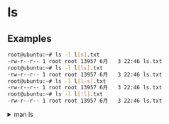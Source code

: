 # ls

## Examples

```sh
root@ubuntu:~# ls -l l[s].txt
-rw-r--r-- 1 root root 13957 6月   3 22:46 ls.txt
root@ubuntu:~# ls -l l[ls].txt
-rw-r--r-- 1 root root 13957 6月   3 22:46 ls.txt
root@ubuntu:~# ls -l l[l-s].txt
-rw-r--r-- 1 root root 13957 6月   3 22:46 ls.txt
root@ubuntu:~# ls -l l[!l].txt
-rw-r--r-- 1 root root 13957 6月   3 22:46 ls.txt

```

<details>
<summary>man ls</summary>

<pre>
LS(1)                                                                                                                   General Commands Manual                                                                                                                  LS(1)

NAME
       ls, dir, vdir - 列目录内容

提
       ls [选项] [文件名...]

       POSIX 标准选项: [-CFRacdilqrtu1]

GNU 选
       [-1abcdfgiklmnopqrstuxABCDFGLNQRSUX]  [-w cols] [-T cols] [-I pattern] [--full-time] [--format={long,verbose,commas,across,vertical,single-column}] [--sort={none,time,size,extension}] [--time={atime,access,use,ctime,status}] [--color[={none,auto,always}]]
       [--help] [--version] [--]

描
       程序ls先列出非目录的文件项，然后是每一个目录中的“可显示”文件。如果 没有选项之外的参数【译注：即文件名部分为空】出现，缺省为 "." （当前目录）。 选项“ -d ”使得目录与非目录项同样对待。除非“ -a ” 选项出现，文 件名以“.”开始的文件不属“可显示”文件。

       以当前目录为准，每一组文件（包括非目录文件项，以及每一内含文件的目录）分 别按文件名比较顺序排序。如果“ -l ”选项存在，每组文件前显示一摘要行: 给出该组文件长度之和（以 512 字节为单位）。

       输出是到标准输出（ stdout ）。除非以“ -C ”选项要求按多列输出，输出 将是一行一个。然而，输出到终端时，单列输出或多列输出是不确定的。可以分别 用选项“ -1 ” 或“ -C ”来强制按单列或多列输出。

       -C     多列输出，纵向排序。

       -F     每个目录名加“ / ”后缀，每个 FIFO 名加“ | ”后缀， 每个可运行名加“ * ”后缀。

       -R     递归列出遇到的子目录。

       -a     列出所有文件，包括以 "." 开头的隐含文件。

       -c     使用“状态改变时间”代替“文件修改时间”为依据来排序 （使用“ -t ”选项时）或列出（使用“ -l ”选项时）。

       -d     将目录名象其它文件一样列出，而不是列出它们的内容。

       -i     输出文件前先输出文件系列号（即 i 节点号: i-node number）。 -l 列出（以单列格式）文件模式（ file mode ），文件的链 接数，所有者名，组名，文件大小（以字节为单位），时间信 息，及文件名。缺省时，时间信息显示最近修改时间；可以以 选项“ -c ”和“ -u ”选择显
              示其它两种时间信息。对于设 备文件，原先显示文件大小的区域通常显示的是主要和次要的 号（majorand minor device numbers）。

       -q     将文件名中的非打印字符输出为问号。（对于到终端的输出这是缺省的。）

       -r     逆序排列。

       -t     按时间信息排序。

       -u     使用最近访问时间代替最近修改时间为依据来排序（使用 “ -t ”选项时）或列出（使用“ -l ”选项时）。

       -1 单

GNU 细
       如果标准输出是终端，将多列输出（纵向排序）。

       dir ( 也被安装为命令 d ) 等同于“ ls -C ”；即，文件
              缺省是多列输出，纵向排序。vdir ( 也被安装为命令 v ) 等同于“ ls -l ”； 即，文件缺省是按长格式输出。

GNU 选
       -1, --format=single-column 一行输出一个文件（单列输出）。如标准输出不是到终端， 此选项就是缺省选项。

       -a, --all
              列出目录中所有文件，包括以“.”开头的文件。

       -b, --escape
              把文件名中不可输出的字符用反斜杠加字符编号(就象在 C 语言里一样)的形式列出。

       -c, --time=ctime, --time=status
              按文件状态改变时间（i节点中的ctime）排序并输出目录内 容。如采用长格式输出（选项“-l”），使用文件的状态改 变时间取代文件修改时间。【译注：所谓文件状态改变（i节 点中以ctime标志），既包括文件被修改，又包括文件属性（ 如所有者、组、链接数等等）的变化】

       -d, --directory
              将目录名象其它文件一样列出，而不是列出它们的内容。

       -f     不排序目录内容；按它们在磁盘上存储的顺序列出。同时启 动“ -a ”选项，如果在“ -f ”之前存在“ -l ”、“ - -color ”或“ -s ”，则禁止它们。

       -g 忽

       -i, --inode
              在每个文件左边打印 i 节点号（也叫文件序列号和索引号: file serial number and index number）。i节点号在每个特定的文件系统中是唯一的。

       -k, --kilobytes
              如列出文件大小，则以千字节KB为单位。

       -l, --format=long, --format=verbose
              除每个文件名外，增加显示文件类型、权限、硬链接数、所 有者名、组名、大小（ byte ）、及时间信息（如未指明是 其它时间即指修改时间）。对于6个月以上的文件或超出未来 1 小时的文件，时间信息中的时分将被年代取代。

              每个目录列出前，有一行“总块数”显示目录下全部文件所 占的磁盘空间。块默认是 1024 字节；如果设置了 POSIXLY_CORRECT 的环境变量，除非用“ -k ”选项，则默认块大小是 512 字 节。每一个硬链接都计入总块数（因此可能重复计数），这无 疑是个缺点。

       列出的权限类似于以符号表示（文件）模式的规范。但是 ls
              在每套权限的第三个字符中结合了多位（  multiple bits ） 的信息，如下： s 如果设置了 setuid 位或 setgid 位，而且也设置了相应的可执行位。 S 如果设置了 setuid 位或 setgid 位，但是没有设置相应的可执行位。 t 如果设置了 sticky 位，而且也设置了相应的可执行
              位。 T 如果设置了 sticky 位，但是没有设置相应的可执行位。 x 如果仅仅设置了可执行位而非以上四种情况。 - 其它情况（即可执行位未设置）。

       -m, --format=commas
              水平列出文件，每行尽可能多，相互用逗号和一个空格分隔。

       -n, --numeric-uid-gid
              列出数字化的 UID 和 GID 而不是用户名和组名。

       -o     以长格式列出目录内容，但是不显示组信息。等于使用“ --format=long --no-group ”选项。提供此选项是为了与其它版本的 ls 兼容。

       -p     在每个文件名后附上一个字符以说明该文件的类型。类似“ -F ”选项但是不 标示可执行文件。

       -q, --hide-control-chars
              用问号代替文件名中非打印的字符。这是缺省选项。

       -r, --reverse
              逆序排列目录内容。

       -s, --size
              在每个文件名左侧输出该文件的大小，以 1024 字节的块为单位。如果设置了 POSIXLY_CORRECT 的环境变量，除非用“ -k ”选项，块大小是 512 字节。

       -t, --sort=time
              按文件最近修改时间（ i 节点中的 mtime ）而不是按文件名字典序排序，新文件 靠前。

       -u, --time=atime, --time=access, --time=use
              类似选项“ -t ”，但是用文件最近访问时间（ i 节点中的 atime ）取代文件修 改时间。如果使用长格式列出，打印的时间是最近访问时间。

       -w, --width cols
              假定屏幕宽度是 cols （ cols 以实际数字取代）列。如未用此选项，缺省值是这 样获得的：如可能先尝试取自终端驱动，否则尝试取自环境变量 COLUMNS （如果设 置了的话），都不行则取 80 。

       -x, --format=across, --format=horizontal
              多列输出，横向排序。

       -A, --almost-all
              显示除 "." 和 ".." 外的所有文件。

       -B, --ignore-backups
              不输出以“ ~ ”结尾的备份文件，除非已经在命令行中给出。

       -C, --format=vertical
              多列输出，纵向排序。当标准输出是终端时这是缺省项。使用命令名 dir 和 d 时， 则总是缺省的。

       -D, --dired
              当采用长格式（“ -l ”选项）输出时，在主要输出后，额外打印一行： //DIRED// BEG1 END1 BEG2 END2 ...

       BEGn 和 ENDn 是无符号整数，记录每个文件名的起始、结束位置在输出中的位置（
              字节偏移量）。这使得 Emacs 易于找到文件名，即使文件名包含空格或换行等非正 常字符也无需特异的搜索。

       如果目录是递归列出的（“ -R ”选项），每个子目录后列出类似一行：
              //SUBDIRED// BEG1 END1 ...  【译注：我测试了 TurboLinux4.0 和 RedHat6.1 ，发现它们都是在 “ //DIRED// BEG1... ”之后列出“ //SUBDIRED// BEG1 ... ”，也即只有一个 而不是在每个子目录后都有。而且“ //SUBDIRED// BEG1 ... ”列出的是各个子目 录名的偏移。】

       -F, --classify, --file-type
              在每个文件名后附上一个字符以说明该文件的类型。“ * ”表示普通的可执行文件； “ / ”表示目录；“ @ ”表示符号链接；“ | ”表示FIFOs；“ = ”表示套接字 (sockets) ；什么也没有则表示普通文件。

       -G, --no-group
              以长格式列目录时不显示组信息。

       -I, --ignorepattern
              除非在命令行中给定，不要列出匹配 shell 文件名匹配式（ pattern ，不是指一般 表达式）的文件。在 shell 中，文件名以 "." 起始的不与在文件名匹配式 (pattern) 开头的通配符匹配。

       -L, --dereference
              列出符号链接指向的文件的信息，而不是符号链接本身。

       -N, --literal
              不要用引号引起文件名。

       -Q, --quote-name
              用双引号引起文件名，非打印字符以 C 语言的方法表示。

       -R, --recursive
              递归列出全部目录的内容。

       -S, --sort=size
              按文件大小而不是字典序排序目录内容，大文件靠前。

       -T, --tabsize cols
              假定每个制表符宽度是 cols 。缺省为 8。为求效率， ls 可能在输出中使用制表符。 若 cols 为 0，则不使用制表符。

       -U, --sort=none
              不排序目录内容；按它们在磁盘上存储的顺序列出。（选项“ -U ”和“ -f ”的不 同是前者不启动或禁止相关的选项。）这在列很大的目录时特别有用，因为不加排序 能显著的加快速度。

       -X, --sort=extension
              按文件扩展名（由最后的 "." 之后的字符组成）的字典序排序。没有扩展名的先列 出。

       --color[=when]
              指定是否使用颜色区别文件类别。环境变量 LS_COLORS 指定使用的颜色。如何设置 这个变量见 dircolors(1) 。 when 可以被省略，或是以下几项之一：

       none 不使用颜色，这是缺省项。
              auto 仅当标准输出是终端时使用。 always 总是使用颜色。指定 --color 而且省略 when 时就等同于 --color=always 。

       --full-time
              列出完整的时间，而不是使用标准的缩写。格式如同 date(1) 的缺省格式；此格式 是不能改变的，但是你可以用 cut(1) 取出其中的日期字串并将结果送至命令 “ date -d ”。

       输出的时间包括秒是非常有用的。（ Unix 文件系统储存文件的时间信息精确到秒，
              因此这个选项已经给出了系统所知的全部信息。）例如，当你有一个 Makefile 文件 不能恰当的生成文件时，这个选项会提供帮助。

GNU 标
       --help 打印用法信息到标准输出并顺利退出。

       --version
              打印版本信息到标准输出并顺利退出。

       --     结束选项表。

环
       变量 POSIXLY_CORRECT 可以决定一组选择。如果没有设置此变量，每个制表符的字 符数由变量 TABSIZE 决定。变量 COLUMNS （当它由一个十进制整数表示时）决定输 出的列宽度（同“ -C  ”选项一起用时）。文件名不得为适应多列输出而被截断。变  量  LANG,  LC_ALL,  LC_COLLATE,
       LC_CTYPE, LC_MESSAGES 及 LC_TIME 仍保持原义。 变量 TZ 给出时区供 ls 输出相应的时间字串。变量 LS_COLORS 用以决定是否使用 颜色。

已
       在 BSD 系统上，对于从 HP-UX 系统上通过 NFS mount 而来的文件，“ -s ”选项报 告的大小只有正确值的一半；在 HP-UX 系统上，对于从 BSD 系统上通过 NFS mount 而来的文件， ls 报告的大小则有正确值的两倍。这是 HP-UX 的一个缺陷造成的，它 也影响 HP-UX 上的 ls 程序。

适
       POSIX 1003.2

参
       dircolors(1)

注
       本页描述的是 fileutils-3.16 文件包中的 ls ，其它版本的可能略有不同。纠错或添 加（功能）请 mailto: aeb@cwi.nl 和 aw@mail1.bet1.puv.fi 及 ragnar@lightside.ddns.org 。本程序的错误报告请 mailto: fileutils-bugs@gnu.ai.mit.edu 。

[中
       wangdong <wangdong@163.net>

[中
       2003.11.22

《
       http://cmpp.linuxforum.net

跋
       本页面中文版由中文 man 手册页计划提供。
       中文 man 手册页计划：https://github.com/man-pages-zh/manpages-zh

GNU fileutils 4.0                                                                                                            November 1998                                                                                                                       LS(1)
</pre>

</details>
